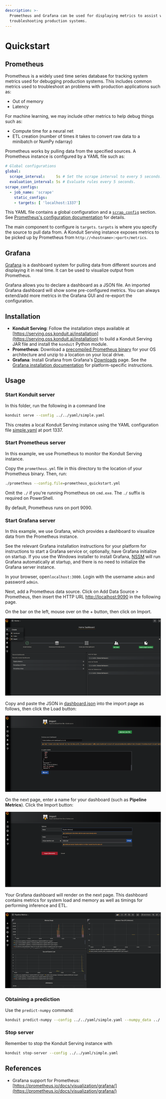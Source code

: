```yaml
---
description: >-
  Prometheus and Grafana can be used for displaying metrics to assist with
  troubleshooting production systems.
---
```


# Quickstart

## Prometheus

Prometheus is a widely used time series database for tracking system metrics used for debugging production systems. This includes common metrics used to troubleshoot an problems with production applications such as:

* Out of memory
* Latency

For machine learning, we may include other metrics to help debug things such as:

* Compute time for a neural net
* ETL creation \(number of times it takes to convert raw data to a minibatch or NumPy ndarray\)

Prometheus works by pulling data from the specified sources. A Prometheus instance is configured by a YAML file such as:

```yaml
# Global configurations
global:
  scrape_interval:     5s # Set the scrape interval to every 5 seconds.
  evaluation_interval: 5s # Evaluate rules every 5 seconds.
scrape_configs:
  - job_name: 'scrape'
    static_configs:
    - targets: [ 'localhost:1337']
```

This YAML file contains a global configuration and a [`scrap_config`](https://prometheus.io/docs/prometheus/latest/configuration/configuration/#scrape_config) section. See [Prometheus's configuration documentation](https://prometheus.io/docs/prometheus/latest/configuration/configuration/#scrape_config) for details.

The main component to configure is `targets`. `targets` is where you specify the source to pull data from. A Konduit Serving instance exposes metrics to be picked up by Prometheus from `http://<hostname>:<port>/metrics`.

## Grafana

[Grafana](https://grafana.com) is a dashboard system for pulling data from different sources and displaying it in real time. It can be used to visualize output from Prometheus.

Grafana allows you to declare a dashboard as a JSON file. An imported Grafana dashboard will show some pre-configured metrics. You can always extend/add more metrics in the Grafana GUI and re-export the configuration.

## Installation

* **Konduit Serving**: Follow the installation steps available at [https://serving.oss.konduit.ai/installation](https://serving.oss.konduit.ai/installation) to build a Konduit Serving JAR file and install the `konduit` Python module.
* **Prometheus**: Download a [precompiled Prometheus binary](https://prometheus.io/download) for your OS architecture and unzip to a location on your local drive. 
* **Grafana**: Install Grafana from Grafana's [Downloads](https://grafana.com/grafana/download) page. See the [Grafana installation documentation](https://grafana.com/docs/grafana/latest/installation/) for platform-specific instructions. 

## Usage

### Start Konduit server

In this folder, run the following in a command line

```bash
konduit serve --config ../../yaml/simple.yaml
```

This creates a local Konduit Serving instance using the YAML configuration file [simple.yaml](../yaml/simple.yaml) at port 1337.

### Start Prometheus server

In this example, we use Prometheus to monitor the Konduit Serving instance.

Copy the `prometheus.yml` file in this directory to the location of your Prometheus binary. Then, run:

```bash
./prometheus --config.file=prometheus_quickstart.yml
```

Omit the `./` if you're running Prometheus on `cmd.exe`. The `./` suffix is required on PowerShell.

By default, Prometheus runs on port 9090.

### Start Grafana server

In this example, we use Grafana, which provides a dashboard to visualize data from the Prometheus instance.

See the relevant Grafana installation instructions for your platform for instructions to start a Grafana service or, optionally, have Grafana initialize on startup. If you use the Windows installer to install Grafana, [NSSM](https://nssm.cc/) will run Grafana automatically at startup, and there is no need to initialize the Grafana server instance.

In your browser, open`localhost:3000`. Login with the username `admin` and password `admin`.

Next, add a Prometheus data source. Click on Add Data Source &gt; Prometheus, then insert the HTTP URL [http://localhost:9090](http://localhost:9090) in the following page.

On the bar on the left, mouse over on the + button, then click on Import.

![](../.gitbook/assets/dashboardimport.png)

Copy and paste the JSON in [dashboard.json](quickstart/dashboard.json) into the import page as follows, then click the Load button:

![](../.gitbook/assets/jsonimportdashboard.png)

On the next page, enter a name for your dashboard \(such as **Pipeline Metrics**\). Click the Import button:

![](../.gitbook/assets/dashboardimportfinish.png)

Your Grafana dashboard will render on the next page. This dashboard contains metrics for system load and memory as well as timings for performing inference and ETL.

![](../.gitbook/assets/dashboardrender.png)

### Obtaining a prediction

Use the `predict-numpy` command:

```bash
konduit predict-numpy --config ../../yaml/simple.yaml --numpy_data ../../data/simple/input_arr.npy
```

### Stop server

Remember to stop the Konduit Serving instance with

```bash
konduit stop-server --config ../../yaml/simple.yaml
```

## References

* Grafana support for Prometheus:  [https://prometheus.io/docs/visualization/grafana/](https://prometheus.io/docs/visualization/grafana/)

